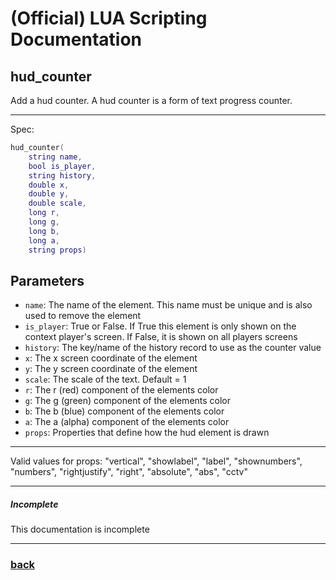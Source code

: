
# (Official) LUA Scripting Documentation

## hud_counter

Add a hud counter. A hud counter is a form of text progress counter.

___

Spec:

```lua
hud_counter(
	string name,
	bool is_player,
	string history,
	double x,
	double y,
	double scale,
	long r,
	long g,
	long b,
	long a,
	string props)
```

## Parameters

- `name`: The name of the element. This name must be unique and is also used to remove the element
- `is_player`: True or False. If True this element is only shown on the context player's screen. If False, it is shown on all players screens
- `history`: The key/name of the history record to use as the counter value
- `x`: The x screen coordinate of the element
- `y`: The y screen coordinate of the element
- `scale`: The scale of the text. Default = 1
- `r`: The r (red) component of the elements color
- `g`: The g (green) component of the elements color
- `b`: The b (blue) component of the elements color
- `a`: The a (alpha) component of the elements color
- `props`: Properties that define how the hud element is drawn

___

Valid values for props:
"vertical", "showlabel", "label", "shownumbers", "numbers",
"rightjustify", "right", "absolute", "abs", "cctv"

___

##### Incomplete

This documentation is incomplete

___

### [back](../hud)
